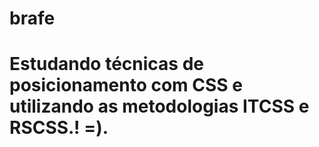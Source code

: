 # brafe

# Estudando técnicas de posicionamento com CSS e utilizando as metodologias ITCSS e RSCSS.! =).
